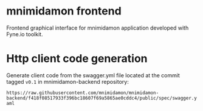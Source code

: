 # mnimidamon frontend
Frontend graphical interface for mnimidamon application developed with Fyne.io toolkit.

# Http client code generation

Generate  client code from the swagger.yml file located at the commit tagged `v0.1` in mnimidamon-backend repository:

`https://raw.githubusercontent.com/mnimidamon/mnimidamon-backend/f418f08517933f396bc18607f69a5865ae0cddc4/public/spec/swagger.yaml`
